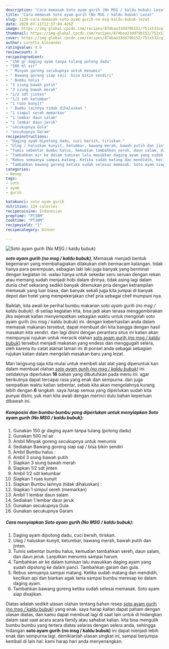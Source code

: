 ```yaml
---
description: "Cara memasak Soto ayam gurih (No MSG / kaldu bubuk) Lezat"
title: "Cara memasak Soto ayam gurih (No MSG / kaldu bubuk) Lezat"
slug: 1136-cara-memasak-soto-ayam-gurih-no-msg-kaldu-bubuk-lezat
date: 2020-07-11T12:37:04.426Z
image: https://img-global.cpcdn.com/recipes/874baa33dd79b152/751x532cq70/soto-ayam-gurih-no-msg-kaldu-bubuk-foto-resep-utama.jpg
thumbnail: https://img-global.cpcdn.com/recipes/874baa33dd79b152/751x532cq70/soto-ayam-gurih-no-msg-kaldu-bubuk-foto-resep-utama.jpg
cover: https://img-global.cpcdn.com/recipes/874baa33dd79b152/751x532cq70/soto-ayam-gurih-no-msg-kaldu-bubuk-foto-resep-utama.jpg
author: Loretta Alexander
ratingvalue: 4.6
reviewcount: 8
recipeingredient:
- "150 gr daging ayam tanpa tulang potong dadu"
- "500 ml air"
- " Minyak goreng secukupnya untuk menumis"
- " Bawang goreng siap saji  bisa bikin sendiri"
- " Bumbu halus "
- "3 siung bawah putih"
- "3 siung bawah merah"
- "1/2 sdt jinten"
- "1/2 sdt ketumbar"
- "1 ruas kunyit"
- " Bumbu lainnya tidak dihaluskan "
- "1 simpul sereh memarkan"
- "1 lembar daun salam"
- "1 lembar daun jeruk"
- "secukupnya Gula"
- "secukupnya Garam"
recipeinstructions:
- "Daging ayam dipotong dadu, cuci bersih, tiriskan."
- "Uleg / haluskan kunyit, ketumbar, bawang merah, bawah putih dan jinten."
- "Tumis sebentar bumbu halus, kemudian tambahkan sereh, daun salam, dan daun jeruk. Lanjutkan menumis sampai harum."
- "Tambahkan air ke dalam tumisan lalu masukkan daging ayam yang sudah dipotong ke dalam panci. Tambahkan garam dan gula."
- "Rebus semuanya sampai matang. Ketika sudah matang dan mendidih, kecilkan api dan biarkan agak lama sampai bumbu meresap ke dalam daging ayam."
- "Tambahkan bawang goreng ketika sudah selesai memasak. Soto ayam siap disajikan."
categories:
- Resep
tags:
- soto
- ayam
- gurih

katakunci: soto ayam gurih 
nutrition: 124 calories
recipecuisine: Indonesian
preptime: "PT38M"
cooktime: "PT38M"
recipeyield: "1"
recipecategory: Dinner

---
```



![Soto ayam gurih (No MSG / kaldu bubuk)](https://img-global.cpcdn.com/recipes/874baa33dd79b152/751x532cq70/soto-ayam-gurih-no-msg-kaldu-bubuk-foto-resep-utama.jpg)

<b><i>soto ayam gurih (no msg / kaldu bubuk)</i></b>, Memasak menjadi bentuk kegemaran yang membahagiakan dilakukan oleh bermacam kalangan. tidak hanya para perempuan, sebagian laki laki juga banyak yang berminat dengan kegiatan ini. walau hanya untuk sekedar seru seruan dengan rekan atau memang sudah menjadi hobi dalam dirinya. tidak asing lagi dalam dunia chef sekarang sedikit banyak ditemukan pria dengan ketrampilan memasak yang luar biasa, dan banyak sekali juga kita jumpai di banyak depot dan hotel yang mempekerjakan chef pria sebagai chef mumpuni nya.



Baiklah, kita awali ke perihal bumbu makanan <i>soto ayam gurih (no msg / kaldu bubuk)</i>. di setiap kegiatan kita, bisa jadi akan terasa menggembirakan jika sejenak kalian menyempatkan sebagian waktu untuk mengolah soto ayam gurih (no msg / kaldu bubuk) ini. dengan keberhasilan anda dalam memasak makanan tersebut, dapat membuat diri kita bangga dengan hasil masakan kita sendiri. dan lagi disini dengan perantara situs ini kalian akan mempunyai rujukan untuk meracik olahan <u>soto ayam gurih (no msg / kaldu bubuk)</u> tersebut menjadi makanan yang endess dan menggugah selera, oleh karena itu catat alamat laman ini di ponsel anda sebagai sebagian rujukan kalian dalam mengolah masakan baru yang lezat.


Mari langsung saja kita mulai untuk membeli alat alat yang diperuntuk kan dalam membuat olahan <u><i>soto ayam gurih (no msg / kaldu bubuk)</i></u> ini. setidaknya diperlukan <b>16</b> bahan yang dibutuhkan pada menu ini. agar berikutnya dapat tercapai rasa yang enak dan sempurna. dan juga sempatkan waktu kalian sebentar, sebab kita akan mengolahnya kurang lebih dengan <b>6</b> langkah. saya harap semua yang diperlukan sudah kita punyai disini, yuk mari kita awali dengan merinci dulu bahan keperluan dibawah ini.

<!--inarticleads1-->

##### Komposisi dan bumbu-bumbu yang diperlukan untuk menyiapkan Soto ayam gurih (No MSG / kaldu bubuk):

1. Gunakan 150 gr daging ayam tanpa tulang (potong dadu)
1. Gunakan 500 ml air
1. Ambil  Minyak goreng secukupnya untuk menumis
1. Sediakan  Bawang goreng siap saji / bisa bikin sendiri
1. Ambil  Bumbu halus :
1. Ambil 3 siung bawah putih
1. Siapkan 3 siung bawah merah
1. Siapkan 1/2 sdt jinten
1. Ambil 1/2 sdt ketumbar
1. Siapkan 1 ruas kunyit
1. Siapkan  Bumbu lainnya (tidak dihaluskan) :
1. Siapkan 1 simpul sereh (memarkan)
1. Ambil 1 lembar daun salam
1. Sediakan 1 lembar daun jeruk
1. Gunakan secukupnya Gula
1. Gunakan secukupnya Garam




<!--inarticleads2-->

##### Cara menyiapkan Soto ayam gurih (No MSG / kaldu bubuk):

1. Daging ayam dipotong dadu, cuci bersih, tiriskan.
1. Uleg / haluskan kunyit, ketumbar, bawang merah, bawah putih dan jinten.
1. Tumis sebentar bumbu halus, kemudian tambahkan sereh, daun salam, dan daun jeruk. Lanjutkan menumis sampai harum.
1. Tambahkan air ke dalam tumisan lalu masukkan daging ayam yang sudah dipotong ke dalam panci. Tambahkan garam dan gula.
1. Rebus semuanya sampai matang. Ketika sudah matang dan mendidih, kecilkan api dan biarkan agak lama sampai bumbu meresap ke dalam daging ayam.
1. Tambahkan bawang goreng ketika sudah selesai memasak. Soto ayam siap disajikan.




Diatas adalah sedikit ulasan olahan tentang bahan resep <u>soto ayam gurih (no msg / kaldu bubuk)</u> yang enak. saya harap kalian dapat paham dengan ulasan diatas, dan kamu dapat membuat lagi di saat lain untuk di hidangkan dalam saat saat acara acara family atau sahabat kalian. kita bisa mengulik bumbu bumbu yang tertera diatas selaras dengan selera anda, sehingga hidangan <b>soto ayam gurih (no msg / kaldu bubuk)</b> ini dapat menjadi lebih enak dan sempurna lagi. demikianlah ulasan singkat ini, sampai berjumpa kembali di lain hal. kami harap hari anda menyenangkan.
